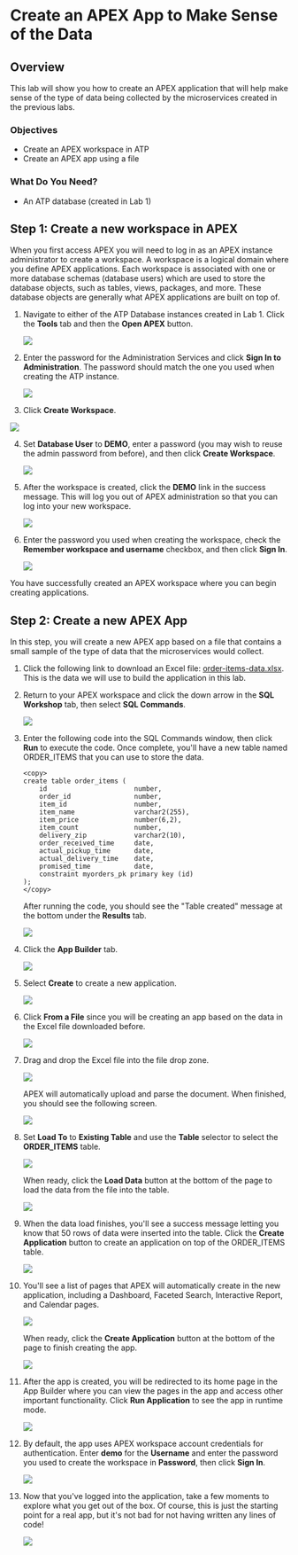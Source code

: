 # Create an APEX App to Make Sense of the Data
## Overview

This lab will show you how to create an APEX application that will help make sense of the type of data being collected by the microservices created in the previous labs.

### Objectives

* Create an APEX workspace in ATP
* Create an APEX app using a file

### What Do You Need?

* An ATP database (created in Lab 1)

## **Step 1:** Create a new workspace in APEX

When you first access APEX you will need to log in as an APEX instance administrator to create a workspace. A workspace is a logical domain where you define APEX applications. Each workspace is associated with one or more database schemas (database users) which are used to store the database objects, such as tables, views, packages, and more. These database objects are generally what APEX applications are built on top of.

1.  Navigate to either of the ATP Database instances created in Lab 1. Click the **Tools** tab and then the **Open APEX** button.

    ![](images/click-open-apex.png)

2.  Enter the password for the Administration Services and click **Sign In to Administration**. The password should match the one you used when creating the ATP instance.

    ![](images/log-in-as-admin.png)

3.  Click **Create Workspace**.

   ![](images/welcome-create-workspace.png)

4.  Set **Database User** to **DEMO**, enter a password (you may wish to reuse the admin password from before), and then click **Create Workspace**.

    ![](images/create-workspace.png)

5.  After the workspace is created, click the **DEMO** link in the success message. This will log you out of APEX administration so that you can log into your new workspace.

    ![](images/log-out-from-admin.png)

6.  Enter the password you used when creating the workspace, check the **Remember workspace and username** checkbox, and then click **Sign In**.

    ![](images/log-in-to-workspace.png)

You have successfully created an APEX workspace where you can begin creating applications.

## **Step 2:** Create a new APEX App

In this step, you will create a new APEX app based on a file that contains a small sample of the type of data that the microservices would collect.

1.  Click the following link to download an Excel file: <a href="https://objectstorage.us-ashburn-1.oraclecloud.com/p/naln4K9wHitqILEbK8mPVK6TDzHjsTpM17RNln4JHVU/n/c4u03/b/developer-library/o/order-items-data.xlsx">order-items-data.xlsx</a>. This is the data we will use to build the application in this lab.

2. Return to your APEX workspace and click the down arrow in the **SQL Workshop** tab, then select **SQL Commands**.

    ![](images/click-sql-commands.png)

3. Enter the following code into the SQL Commands window, then click **Run** to execute the code. Once complete, you'll have a new table named ORDER_ITEMS that you can use to store the data.

    ```
    <copy>
    create table order_items (
        id                      number,
        order_id                number,
        item_id                 number,
        item_name               varchar2(255),
        item_price              number(6,2),
        item_count              number,
        delivery_zip            varchar2(10),
        order_received_time     date,
        actual_pickup_time      date,
        actual_delivery_time    date,
        promised_time           date,
        constraint myorders_pk primary key (id)
    );
    </copy>
    ```

    After running the code, you should see the "Table created" message at the bottom under the **Results** tab.

    ![](images/run-code-to-create-table.png)

4.  Click the **App Builder** tab.

    ![](images/click-app-builder.png)

5.  Select **Create** to create a new application.

    ![](images/click-create.png)

6.  Click **From a File** since you will be creating an app based on the data in the Excel file downloaded before.

    ![](images/click-from-a-file.png)

7.  Drag and drop the Excel file into the file drop zone.

    ![](images/drag-and-drop-file.png)

    APEX will automatically upload and parse the document. When finished, you should see the following screen.

    ![](images/post-file-upload-and-parse.png)

8.  Set **Load To** to **Existing Table** and use the **Table** selector to select the **ORDER_ITEMS** table.

    ![](images/select-order-items-table.png)

    When ready, click the **Load Data** button at the bottom of the page to load the data from the file into the table.

    ![](images/click-load-data.png)

9.  When the data load finishes, you'll see a success message letting you know that 50 rows of data were inserted into the table. Click the **Create Application** button to create an application on top of the ORDER_ITEMS table.

    ![](images/click-create-application.png)

10. You'll see a list of pages that APEX will automatically create in the new application, including a Dashboard, Faceted Search, Interactive Report, and Calendar pages.

    ![](images/application-pages.png)

    When ready, click the **Create Application** button at the bottom of the page to finish creating the app.

    ![](images/click-create-application-2.png)

11. After the app is created, you will be redirected to its home page in the App Builder where you can view the pages in the app and access other important functionality. Click **Run Application** to see the app in runtime mode.

    ![](images/application-home-page.png)

12. By default, the app uses APEX workspace account credentials for authentication. Enter **demo** for the **Username** and enter the password you used to create the workspace in **Password**, then click **Sign In**.

    ![](images/app-authentication.png)

13. Now that you've logged into the application, take a few moments to explore what you get out of the box. Of course, this is just the starting point for a real app, but it's not bad for not having written any lines of code!

    ![](images/app-home-page.png)
